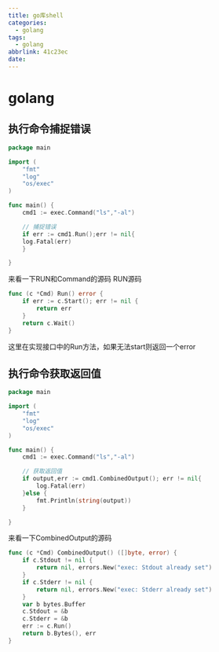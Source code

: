 ```yaml
---
title: go库shell
categories:
  - golang
tags:
  - golang
abbrlink: 41c23ec
date:
---
```



<!-- more -->

# golang


## 执行命令捕捉错误

```go
package main

import (
	"fmt"
	"log"
	"os/exec"
)

func main() {
	cmd1 := exec.Command("ls","-al")

	// 捕捉错误
	if err := cmd1.Run();err != nil{
	log.Fatal(err)
	}

}
```

来看一下RUN和Command的源码
RUN源码
```go
func (c *Cmd) Run() error {
	if err := c.Start(); err != nil {
		return err
	}
	return c.Wait()
}

```
这里在实现接口中的Run方法，如果无法start则返回一个error 


## 执行命令获取返回值
```go
package main

import (
	"fmt"
	"log"
	"os/exec"
)

func main() {
	cmd1 := exec.Command("ls","-al")

	// 获取返回值
	if output,err := cmd1.CombinedOutput(); err != nil{
		log.Fatal(err)
	}else {
		fmt.Println(string(output))
	}

}
```
来看一下CombinedOutput的源码
```go
func (c *Cmd) CombinedOutput() ([]byte, error) {
	if c.Stdout != nil {
		return nil, errors.New("exec: Stdout already set")
	}
	if c.Stderr != nil {
		return nil, errors.New("exec: Stderr already set")
	}
	var b bytes.Buffer
	c.Stdout = &b
	c.Stderr = &b
	err := c.Run()
	return b.Bytes(), err
}
```